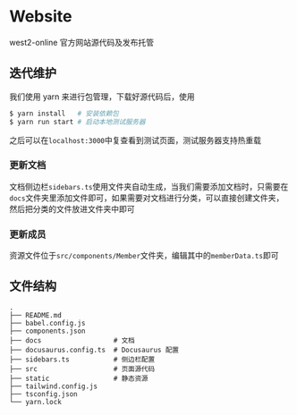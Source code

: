 # Website

west2-online 官方网站源代码及发布托管

## 迭代维护

我们使用 yarn 来进行包管理，下载好源代码后，使用

```bash
$ yarn install   # 安装依赖包
$ yarn run start # 启动本地测试服务器
```

之后可以在`localhost:3000`中复查看到测试页面，测试服务器支持热重载

### 更新文档

文档侧边栏`sidebars.ts`使用文件夹自动生成，当我们需要添加文档时，只需要在`docs`文件夹里添加文件即可，如果需要对文档进行分类，可以直接创建文件夹，然后把分类的文件放进文件夹中即可

### 更新成员

资源文件位于`src/components/Member`文件夹，编辑其中的`memberData.ts`即可

## 文件结构

```text
.
├── README.md
├── babel.config.js
├── components.json
├── docs                  # 文档
├── docusaurus.config.ts  # Docusaurus 配置
├── sidebars.ts           # 侧边栏配置
├── src                   # 页面源代码
├── static                # 静态资源
├── tailwind.config.js
├── tsconfig.json
└── yarn.lock
```